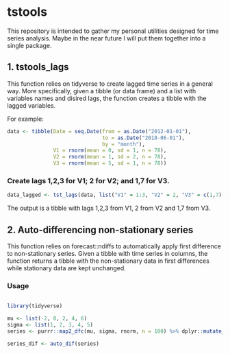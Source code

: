 # tstools
This repository is intended to gather my personal utilities designed for time series analysis. Maybe in the near future I will put them together into a single package.

## 1. tstools_lags 

This function relies on tidyverse to create lagged time series in a general way. More specifically, given a tibble (or data frame) and a list with variables names and disired lags, the function creates a tibble with the lagged variables.

For example: 

```r
data <- tibble(Date = seq.Date(from = as.Date("2012-01-01"),
                               to = as.Date("2018-06-01"), 
                               by = "month"),
               V1 = rnorm(mean = 0, sd = 1, n = 78),
               V2 = rnorm(mean = 1, sd = 2, n = 78),
               V3 = rnorm(mean = 5, sd = 1, n = 78))

```

### Create lags 1,2,3 for V1; 2 for V2; and 1,7 for V3.

```r
data_lagged <- tst_lags(data, list("V1" = 1:3, "V2" = 2, "V3" = c(1,7)))
```

The output is a tibble with lags 1,2,3 from V1, 2 from V2 and 1,7 from V3. 

## 2. Auto-differencing non-stationary series

This function relies on forecast::ndiffs to automatically apply first difference to non-stationary series. Given a tibble with time series in columns, the function returns a tibble with the non-stationary data in first differences while stationary data are kept unchanged.

### Usage

```r

library(tidyverse)

mu <- list(-2, 0, 2, 4, 6)
sigma <- list(1, 2, 3, 4, 5)
series <- purrr::map2_dfc(mu, sigma, rnorm, n = 100) %>% dplyr::mutate_at(vars(V1,V3), funs(cumsum))

series_dif <- auto_dif(series)

```
